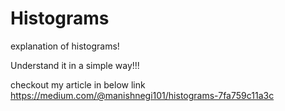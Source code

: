 # Histograms

explanation of histograms!

Understand it in a simple way!!!

checkout my article in below link
https://medium.com/@manishnegi101/histograms-7fa759c11a3c


